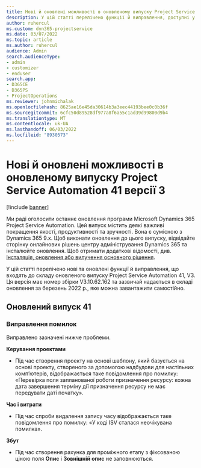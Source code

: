 ```yaml
---
title: Нові й оновлені можливості в оновленому випуску Project Service Automation 41 версії 3
description: У цій статті перелічено функції й виправлення, доступні у випуску Microsoft Dynamics 365 Project Service Automation 41, V3.
author: ruhercul
ms.custom: dyn365-projectservice
ms.date: 03/07/2022
ms.topic: article
ms.author: ruhercul
audience: Admin
search.audienceType:
- admin
- customizer
- enduser
search.app:
- D365CE
- D365PS
- ProjectOperations
ms.reviewer: johnmichalak
ms.openlocfilehash: 8625ae16e45da30614b3a3eec44193bee0c0b36f
ms.sourcegitcommit: 6cfc50d89528df977a8f6a55c1ad39d99800d9b4
ms.translationtype: MT
ms.contentlocale: uk-UA
ms.lasthandoff: 06/03/2022
ms.locfileid: "8930573"
---
```

# <a name="whats-new-or-changed-in-project-service-automation-update-release-41-v3"></a>Нові й оновлені можливості в оновленому випуску Project Service Automation 41 версії 3

[!include [banner](../includes/psa-now-project-operations.md)]

Ми раді оголосити останнє оновлення програми Microsoft Dynamics 365 Project Service Automation. Цей випуск містить деякі важливі покращення якості, продуктивності та зручності. Вона є сумісною з Dynamics 365 9.x. Щоб виконати оновлення до цього випуску, відвідайте сторінку онлайнових рішень центру адміністрування Dynamics 365 та інсталюйте оновлення. Щоб отримати додаткові відомості, див. [Інсталяція, оновлення або вилучення основного рішення](/power-platform/admin/install-remove-preferred-solution).

У цій статті перелічено нові та оновлені функції й виправлення, що входять до складу оновленого випуску Project Service Automation 41, V3. Ця версія має номер збірки V3.10.62.162 та зазвичай надається в складі оновлення за березень 2022 р., яке можна завантажити самостійно.

## <a name="update-release-41"></a>Оновлений випуск 41

### <a name="bug-fixes"></a>Виправлення помилок

Виправлено зазначені нижче проблеми.

**Керування проектами**
- Під час створення проекту на основі шаблону, який базується на основі проекту, створеного за допомогою надбудови для настільних комп’ютерів, відображається таке повідомлення про помилку: «Перевірка поля запланованої роботи призначення ресурсу: кожна дата завершення терміну дії призначення ресурсу не має передувати даті початку».

**Час і витрати**
- Під час спроби видалення запису часу відображається таке повідомлення про помилку: «У коді ISV сталася неочікувана помилка».

**Збут**
- Під час створення рахунка для проміжного етапу з фіксованою ціною поля **Опис** і **Зовнішній опис** не заповнюються. 
